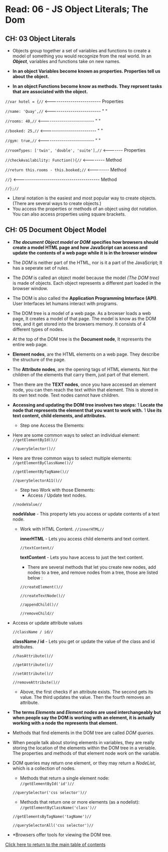 # Read: 06 - JS Object Literals; The Dom

## CH: 03 Object Literals

- Objects group together a set of variables and functions to create a model of something you would recognize from the real world. In an **_Object_**, variables and functions take on new names.

- **In an object Variables become known as properties. Properties tell us about the object.**
- **In an object Functions become know as methods. They reprsent tasks that are associated with the object.**

``//var hotel = {//``            <------------------------- Properties

``//name: 'Quay',//``            <------------------------- "        "

``//rooms: 40,//``               <------------------------- "        "

``//booked: 25,//``              <------------------------- "        "

``//gym: true,//``               <------------------------- "        "

``//roomTypes: ['twin', 'double', 'suite'],//``    <------- Properties

``//checkAvailability: Function(){//``             <-------- Method

``//return this.rooms - this.booked;//``           <-------- Method

  ``//}``          <---------------------------------------- Method

``//};//``

- Literal notation is the easiest and most popular way to create objects.\(There are several ways to create objects.\)
- You access the properties or methods of an object using dot notation. You can also access properties using square brackets.


## CH: 05 Document Object Model

- **_The document Object model or DOM_** **specifies how browsers should create a model HTML page and how JavaScript can access and update the contents of a web page while it is in the browser window**

- The *DOM* is neither part of the HTML, nor is it a part of the JavaScript; It has a seperate set of rules.
- The *DOM* is called an object model because the model *(The DOM tree)* is made of objects. Each object represents a different part loaded in the browser window.
- The DOM is also called the **Application Programming Interface (API)**. User Interfaces let humans interact with programs.
- The DOM tree is a model of a web page. As a browser loads a web page, It creates a model of that page. The model is know as the DOM tree, and it get stored into the browsers memory. It consists of 4 different types of nodes.
- At the top of the DOM tree is the **Document node**, It represents the entire web page.
- **Element nodes**, are the HTML elements on a web page. They describe the structure of the page.
- The **Attribute nodes**, are the opening tags of HTML elements. Not the children of the elements that carry them, just part of that element. 
- Then there are the **TEXT nodes**, once you have accessed an element node, you can then reach the text within that element. This is stored in its own text node. Text nodes cannot have children. 

- **Accessing and updating the DOM tree involves two steps:**
  1 **Locate the node that represents the element that you want to work with.**
    1 **Use its text content, child elements, and attributes.**

    - Step one Access the Elements:

- Here are some common ways to select an individual element: 
     ``//getElementById()//``

     ``//querySelector()//``

- Here are three common ways to select multiple elements:
     ``//getElementByClassName()//``

     ``//getElementByTagName()//``

     ``//querySelectorA11()//``

   - Step two Work with those Elements:
     - Access / Update text nodes.

   ``//nodeValue//``

   **nodeValue** - This property lets you access or update contents of a text node.

  - Work with HTML Content.
     ``//innerHTML//``

     **innerHTML** - Lets you access child elements and text content.

     ``//textContent//``

     **textContent** - Lets you have access to just the text content.

     - There are several methods that let you create new nodes, add nodes to a tree, and remove nodes from a tree, those are listed below :

     ``//createElement()//``

     ``//createTextNode()//``

     ``//appendChild()//``

     ``//removeChild//``

- Access or update attribute values

    ``//className / id//``

    **className / id** - Lets you get or update the value of the class and id attributes.

    ``//hasAttribute()//``

    ``//getAttribute()//``

    ``//setAttribute()//``

    ``//removeAttribute()//``

    - Above, the first checks if an attribute exists. The second gets its value. The third updates the value. Then the fourth removes an attribute.

- **The terms *Elements* and *Element nodes* are used interchangeably but when people say the DOM is working with an element, it is actually working with a node the represents that element.**

- Methods that find elements in the DOM tree are called *DOM queries*. 
- When people talk about storing elements in variables, they are really storing the location of the elements within the DOM tree in a veriable. The properties and methods of that element node work on the variable.
- DOM queries may return one element, or they may return a *NodeList*, which is a collection of nodes.
   - Methods that return a single element node:
    ``//getElementById('id')//``

    ``//querySelector('css selector')//``

   - Methods that return one or more elements (as a nodelist):
    ``//getElementByClassName('class')//``

    ``//getElementsByTagName('tagName')//``

    ``//querySelectorAll('css selector')//``

- *Browsers offer tools for viewing the DOM tree.





[Click here to return to the main table of contents](README.md)



